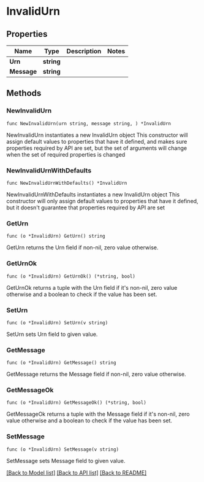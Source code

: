 # InvalidUrn

## Properties

Name | Type | Description | Notes
------------ | ------------- | ------------- | -------------
**Urn** | **string** |  | 
**Message** | **string** |  | 

## Methods

### NewInvalidUrn

`func NewInvalidUrn(urn string, message string, ) *InvalidUrn`

NewInvalidUrn instantiates a new InvalidUrn object
This constructor will assign default values to properties that have it defined,
and makes sure properties required by API are set, but the set of arguments
will change when the set of required properties is changed

### NewInvalidUrnWithDefaults

`func NewInvalidUrnWithDefaults() *InvalidUrn`

NewInvalidUrnWithDefaults instantiates a new InvalidUrn object
This constructor will only assign default values to properties that have it defined,
but it doesn't guarantee that properties required by API are set

### GetUrn

`func (o *InvalidUrn) GetUrn() string`

GetUrn returns the Urn field if non-nil, zero value otherwise.

### GetUrnOk

`func (o *InvalidUrn) GetUrnOk() (*string, bool)`

GetUrnOk returns a tuple with the Urn field if it's non-nil, zero value otherwise
and a boolean to check if the value has been set.

### SetUrn

`func (o *InvalidUrn) SetUrn(v string)`

SetUrn sets Urn field to given value.


### GetMessage

`func (o *InvalidUrn) GetMessage() string`

GetMessage returns the Message field if non-nil, zero value otherwise.

### GetMessageOk

`func (o *InvalidUrn) GetMessageOk() (*string, bool)`

GetMessageOk returns a tuple with the Message field if it's non-nil, zero value otherwise
and a boolean to check if the value has been set.

### SetMessage

`func (o *InvalidUrn) SetMessage(v string)`

SetMessage sets Message field to given value.



[[Back to Model list]](../README.md#documentation-for-models) [[Back to API list]](../README.md#documentation-for-api-endpoints) [[Back to README]](../README.md)


